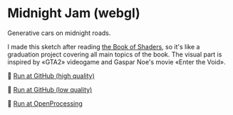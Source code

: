 # Midnight Jam (webgl)
Generative cars on midnight roads.

I made this sketch after reading [the Book of Shaders](https://thebookofshaders.com/), so it's like a graduation project covering all main topics of the book. The visual part is inspired by «GTA2» videogame and Gaspar Noe's movie «Enter the Void». 

🚀 [Run at GitHub (high quality)](https://hayabuzo.github.io/Midnight-Jam/)

💾 [Run at GitHub (low quality)](https://hayabuzo.github.io/Midnight-Jam/?q=1)

🏓 [Run at OpenProcessing](https://openprocessing.org/sketch/1524213)
